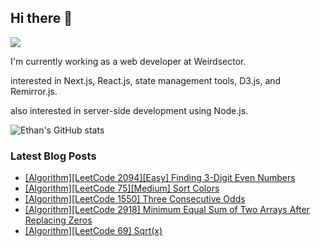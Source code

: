 ## Hi there 👋
<a href="https://steadyg.tistory.com/" target="_blank"><img src="https://img.shields.io/badge/BLOG-000000?style=flat&logo=tistory&logoColor=ffffff"/></a>

I'm currently working as a web developer at Weirdsector.

interested in Next.js, React.js, state management tools, D3.js, and Remirror.js.


also interested in server-side development using Node.js.

![Ethan's GitHub stats](https://github-readme-stats.vercel.app/api?username=ethandeveloper2&theme=dark&show_icons=true)
<!--
**ethandeveloper2/ethandeveloper2** is a ✨ _special_ ✨ repository because its `README.md` (this file) appears on your GitHub profile.

Here are some ideas to get you started:

- 🔭 I’m currently working on ...
- 🌱 I’m currently learning ...
- 👯 I’m looking to collaborate on ...
- 🤔 I’m looking for help with ...
- 💬 Ask me about ...
- 📫 How to reach me: ...
- 😄 Pronouns: ...
- ⚡ Fun fact: ...
-->
### Latest Blog Posts

- [[Algorithm][LeetCode 2094][Easy]&nbsp;Finding 3-Digit Even Numbers](https://steadyg.tistory.com/92)
- [[Algorithm][LeetCode 75][Medium] Sort Colors](https://steadyg.tistory.com/91)
- [[Algorithm][LeetCode 1550] Three Consecutive Odds](https://steadyg.tistory.com/90)
- [[Algorithm][LeetCode 2918] Minimum Equal Sum of Two Arrays After Replacing Zeros](https://steadyg.tistory.com/89)
- [[Algorithm][LeetCode 69] Sqrt(x)](https://steadyg.tistory.com/88)

